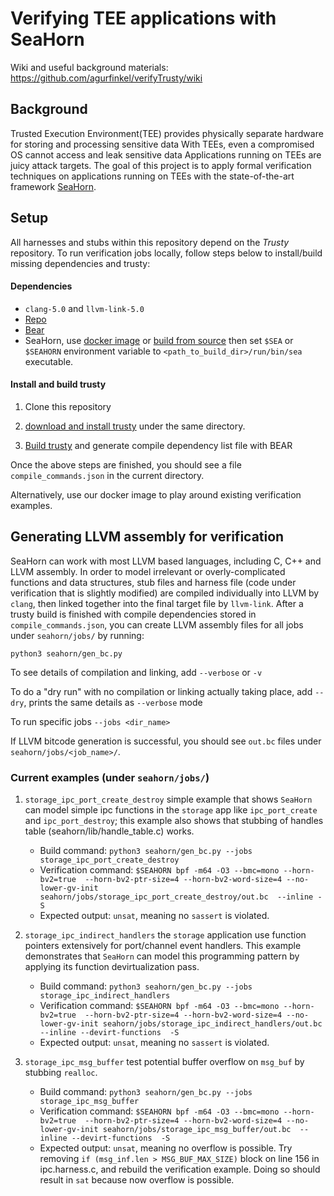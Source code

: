 # Verifying TEE applications with SeaHorn
Wiki and useful background materials: https://github.com/agurfinkel/verifyTrusty/wiki

## Background
Trusted Execution Environment(TEE) provides physically separate hardware for storing and processing sensitive data
With TEEs, even a compromised OS cannot access and leak sensitive data
Applications running on TEEs are juicy attack targets. The goal of this project is to apply formal verification techniques on applications running on TEEs with the state-of-the-art framework [SeaHorn](https://github.com/seahorn/seahorn).

## Setup
All harnesses and stubs within this repository depend on the *Trusty* repository. To run verification jobs locally, follow steps below to install/build missing dependencies and trusty:

#### Dependencies
- `clang-5.0` and `llvm-link-5.0`
- [Repo](https://source.android.com/setup/build/downloading#installing-repo)
- [Bear](https://github.com/rizsotto/Bear)
- SeaHorn, use [docker image](http://seahorn.github.io/seahorn/install/docker/2018/02/24/seahorn-with-docker.html) or [build from source](http://seahorn.github.io/seahorn/install/2016/10/14/install-seahorn.html) then set `$SEA` or `$SEAHORN` environment variable to `<path_to_build_dir>/run/bin/sea` executable.

#### Install and build trusty

1. Clone this repository

2. [download and install trusty](https://source.android.com/security/trusty/download-and-build) under the same directory.

3. [Build trusty](https://github.com/agurfinkel/verifyTrusty/wiki#building-trusty) and generate compile dependency list file with BEAR

Once the above steps are finished, you should see a file `compile_commands.json` in the current directory.

Alternatively, use our docker image to play around existing verification examples.


## Generating LLVM assembly for verification
SeaHorn can work with most LLVM based languages, including C, C++ and LLVM assembly. In order to model irrelevant or overly-complicated functions and data structures, stub files and harness file (code under verification that is slightly modified) are compiled individually into LLVM by `clang`, then linked together into the final target file by `llvm-link`.  After a trusty build is finished with compile dependencies stored in `compile_commands.json`, you can create LLVM assembly files for all jobs under `seahorn/jobs/` by running:

`python3 seahorn/gen_bc.py`

To see details of compilation and linking, add `--verbose` or `-v`

To do a "dry run" with no compilation or linking actually taking place, add `--dry`, prints the same details as `--verbose` mode

To run specific jobs `--jobs <dir_name>`

If LLVM bitcode generation is successful, you should see `out.bc` files under `seahorn/jobs/<job_name>/`.

### Current examples (under `seahorn/jobs/`)
1. `storage_ipc_port_create_destroy` simple example that shows `SeaHorn` can model simple ipc functions in the `storage` app like `ipc_port_create` and `ipc_port_destroy`; this example also shows that stubbing of handles table (seahorn/lib/handle_table.c) works.

    - Build command: `python3 seahorn/gen_bc.py --jobs storage_ipc_port_create_destroy`
    - Verification command: `$SEAHORN bpf -m64 -O3 --bmc=mono --horn-bv2=true  --horn-bv2-ptr-size=4 --horn-bv2-word-size=4 --no-lower-gv-init seahorn/jobs/storage_ipc_port_create_destroy/out.bc  --inline -S`
    - Expected output: `unsat`, meaning no `sassert` is violated.

2. `storage_ipc_indirect_handlers` the `storage` application use function pointers extensively for port/channel event handlers. This example demonstrates that `SeaHorn` can model this programming pattern by applying its function devirtualization pass.

    - Build command: `python3 seahorn/gen_bc.py --jobs storage_ipc_indirect_handlers`
    - Verification command: `$SEAHORN bpf -m64 -O3 --bmc=mono --horn-bv2=true  --horn-bv2-ptr-size=4 --horn-bv2-word-size=4 --no-lower-gv-init seahorn/jobs/storage_ipc_indirect_handlers/out.bc  --inline --devirt-functions  -S`
    - Expected output: `unsat`, meaning no `sassert` is violated.

3. `storage_ipc_msg_buffer` test potential buffer overflow on `msg_buf` by stubbing `realloc`.

    - Build command: `python3 seahorn/gen_bc.py --jobs storage_ipc_msg_buffer`
    - Verification command: `$SEAHORN bpf -m64 -O3 --bmc=mono --horn-bv2=true  --horn-bv2-ptr-size=4 --horn-bv2-word-size=4 --no-lower-gv-init seahorn/jobs/storage_ipc_msg_buffer/out.bc  --inline --devirt-functions  -S`
    - Expected output: `unsat`, meaning no overflow is possible. Try removing `if (msg_inf.len > MSG_BUF_MAX_SIZE)` block on line 156 in ipc.harness.c, and rebuild the verification example. Doing so should result in `sat` because now overflow is possible.


